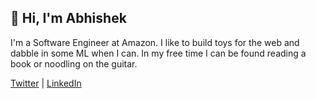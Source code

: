 ## 👋 Hi, I'm Abhishek
I'm a Software Engineer at Amazon. I like to build toys for the web and dabble in some ML when I can. In my free time I can be found reading a book or noodling on the guitar.

[Twitter](https://twitter.com/databhishek) |
[LinkedIn](https://www.linkedin.com/in/databhishek/)
